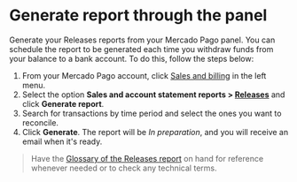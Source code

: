 # Generate report through the panel

Generate your Releases reports from your Mercado Pago panel. You can schedule the report to be generated each time you withdraw funds from your balance to a bank account. To do this, follow the steps below:
1. From your Mercado Pago account, click [Sales and billing](https://www.mercadopago[FAKER][URL][DOMAIN]/balance/reports) in the left menu.
2. Select the option **Sales and account statement reports > [Releases](https://www.mercadopago[FAKER][URL][DOMAIN]/balance/reports/release)** and click **Generate report**.
3. Search for transactions by time period and select the ones you want to reconcile.
4. Click **Generate**. The report will be _In preparation_, and you will receive an email when it's ready.

> Have the [Glossary of the Releases report](https://www.mercadopago[FAKER][URL][DOMAIN]/developers/en/guides/additional-content/reports/released-money/glossary) on hand for reference whenever needed or to check any technical terms.